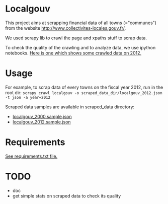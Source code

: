 Localgouv
=========

This project aims at scrapping financial data of all towns (="communes") from
the website http://www.collectivites-locales.gouv.fr/.

We used scrapy lib to crawl the page and xpaths stuff to scrap data.

To check the quality of the crawling and to analyze data, we use ipython
notebooks. [Here is one which shows some crawled data on 2012.](http://nbviewer.ipython.org/urls/raw.github.com/fmassot/localgouv_scraper/master/notebooks/localgouvdata_analysis.ipynb)


Usage
=====

For example, to scrap data of every towns on the fiscal year 2012, run in the root
dir:
`scrapy crawl localgouv -o scraped_data_dir/localgouv_2012.json -t json -a year=2012`

Scraped data samples are available in scraped_data directory:
 * [localgouv_2000.sample.json](scraped_data/localgouv_2000.sample.json)
 * [localgouv_2012.sample.json](scraped_data/localgouv_2012.sample.json)


Requirements
===========
[See requirements.txt file.](requirements.txt)


TODO
====

 * doc
 * get simple stats on scraped data to check its quality


